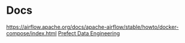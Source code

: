 # Docs
https://airflow.apache.org/docs/apache-airflow/stable/howto/docker-compose/index.html
[Prefect Data Engineering](https://www.prefect.io/data-pipelines)